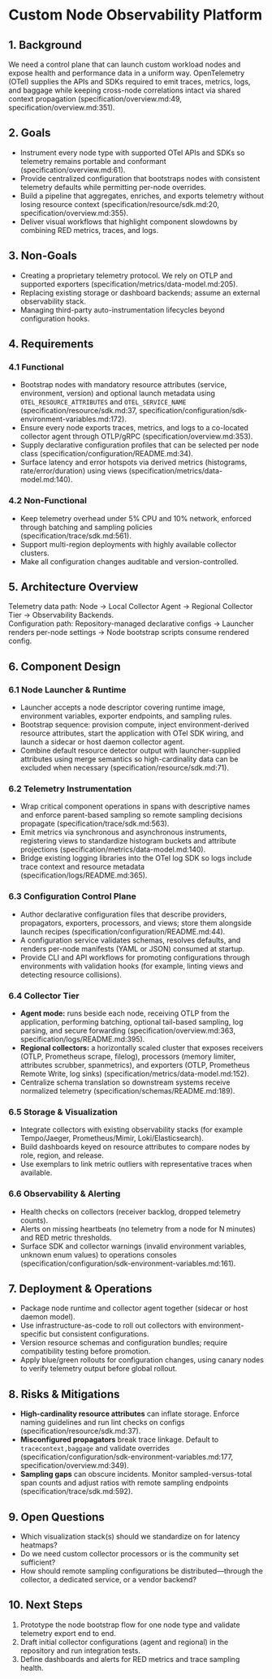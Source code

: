 # Custom Node Observability Platform

## 1. Background

We need a control plane that can launch custom workload nodes and expose health and performance data in a uniform way. OpenTelemetry (OTel) supplies the APIs and SDKs required to emit traces, metrics, logs, and baggage while keeping cross-node correlations intact via shared context propagation (specification/overview.md:49, specification/overview.md:351).

## 2. Goals

- Instrument every node type with supported OTel APIs and SDKs so telemetry remains portable and conformant (specification/overview.md:61).
- Provide centralized configuration that bootstraps nodes with consistent telemetry defaults while permitting per-node overrides.
- Build a pipeline that aggregates, enriches, and exports telemetry without losing resource context (specification/resource/sdk.md:20, specification/overview.md:355).
- Deliver visual workflows that highlight component slowdowns by combining RED metrics, traces, and logs.

## 3. Non-Goals

- Creating a proprietary telemetry protocol. We rely on OTLP and supported exporters (specification/metrics/data-model.md:205).
- Replacing existing storage or dashboard backends; assume an external observability stack.
- Managing third-party auto-instrumentation lifecycles beyond configuration hooks.

## 4. Requirements

### 4.1 Functional

- Bootstrap nodes with mandatory resource attributes (service, environment, version) and optional launch metadata using `OTEL_RESOURCE_ATTRIBUTES` and `OTEL_SERVICE_NAME` (specification/resource/sdk.md:37, specification/configuration/sdk-environment-variables.md:172).
- Ensure every node exports traces, metrics, and logs to a co-located collector agent through OTLP/gRPC (specification/overview.md:353).
- Supply declarative configuration profiles that can be selected per node class (specification/configuration/README.md:34).
- Surface latency and error hotspots via derived metrics (histograms, rate/error/duration) using views (specification/metrics/data-model.md:140).

### 4.2 Non-Functional

- Keep telemetry overhead under 5% CPU and 10% network, enforced through batching and sampling policies (specification/trace/sdk.md:561).
- Support multi-region deployments with highly available collector clusters.
- Make all configuration changes auditable and version-controlled.

## 5. Architecture Overview

Telemetry data path: Node → Local Collector Agent → Regional Collector Tier → Observability Backends.  
Configuration path: Repository-managed declarative configs → Launcher renders per-node settings → Node bootstrap scripts consume rendered config.

## 6. Component Design

### 6.1 Node Launcher & Runtime

- Launcher accepts a node descriptor covering runtime image, environment variables, exporter endpoints, and sampling rules.
- Bootstrap sequence: provision compute, inject environment-derived resource attributes, start the application with OTel SDK wiring, and launch a sidecar or host daemon collector agent.
- Combine default resource detector output with launcher-supplied attributes using merge semantics so high-cardinality data can be excluded when necessary (specification/resource/sdk.md:71).

### 6.2 Telemetry Instrumentation

- Wrap critical component operations in spans with descriptive names and enforce parent-based sampling so remote sampling decisions propagate (specification/trace/sdk.md:563).
- Emit metrics via synchronous and asynchronous instruments, registering views to standardize histogram buckets and attribute projections (specification/metrics/data-model.md:140).
- Bridge existing logging libraries into the OTel log SDK so logs include trace context and resource metadata (specification/logs/README.md:365).

### 6.3 Configuration Control Plane

- Author declarative configuration files that describe providers, propagators, exporters, processors, and views; store them alongside launch recipes (specification/configuration/README.md:44).
- A configuration service validates schemas, resolves defaults, and renders per-node manifests (YAML or JSON) consumed at startup.
- Provide CLI and API workflows for promoting configurations through environments with validation hooks (for example, linting views and detecting resource collisions).

### 6.4 Collector Tier

- **Agent mode:** runs beside each node, receiving OTLP from the application, performing batching, optional tail-based sampling, log parsing, and secure forwarding (specification/overview.md:363, specification/logs/README.md:395).
- **Regional collectors:** a horizontally scaled cluster that exposes receivers (OTLP, Prometheus scrape, filelog), processors (memory limiter, attributes scrubber, spanmetrics), and exporters (OTLP, Prometheus Remote Write, log sinks) (specification/metrics/data-model.md:152).
- Centralize schema translation so downstream systems receive normalized telemetry (specification/schemas/README.md:189).

### 6.5 Storage & Visualization

- Integrate collectors with existing observability stacks (for example Tempo/Jaeger, Prometheus/Mimir, Loki/Elasticsearch).
- Build dashboards keyed on resource attributes to compare nodes by role, region, and release.
- Use exemplars to link metric outliers with representative traces when available.

### 6.6 Observability & Alerting

- Health checks on collectors (receiver backlog, dropped telemetry counts).
- Alerts on missing heartbeats (no telemetry from a node for N minutes) and RED metric thresholds.
- Surface SDK and collector warnings (invalid environment variables, unknown enum values) to operations consoles (specification/configuration/sdk-environment-variables.md:161).

## 7. Deployment & Operations

- Package node runtime and collector agent together (sidecar or host daemon model).
- Use infrastructure-as-code to roll out collectors with environment-specific but consistent configurations.
- Version resource schemas and configuration bundles; require compatibility testing before promotion.
- Apply blue/green rollouts for configuration changes, using canary nodes to verify telemetry output before global rollout.

## 8. Risks & Mitigations

- **High-cardinality resource attributes** can inflate storage. Enforce naming guidelines and run lint checks on configs (specification/resource/sdk.md:37).
- **Misconfigured propagators** break trace linkage. Default to `tracecontext,baggage` and validate overrides (specification/configuration/sdk-environment-variables.md:177, specification/overview.md:349).
- **Sampling gaps** can obscure incidents. Monitor sampled-versus-total span counts and adjust ratios with remote sampling endpoints (specification/trace/sdk.md:592).

## 9. Open Questions

- Which visualization stack(s) should we standardize on for latency heatmaps?
- Do we need custom collector processors or is the community set sufficient?
- How should remote sampling configurations be distributed—through the collector, a dedicated service, or a vendor backend?

## 10. Next Steps

1. Prototype the node bootstrap flow for one node type and validate telemetry export end to end.
2. Draft initial collector configurations (agent and regional) in the repository and run integration tests.
3. Define dashboards and alerts for RED metrics and trace sampling health.

